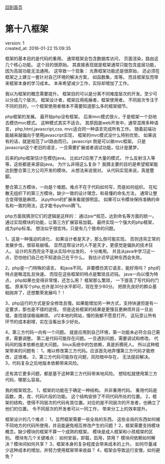 [回到首页](/)

# 第十八框架

  version:  1  
  created_at: 2016-01-22 15:09:35   

  框架的基本目的是代码的重用。 通常框架会包含数据库访问， 页面渲染，路由这几个核心功能。
  这个目的很原始。 其直接表现就是框架通常只能包含底层功能，因为高层功能无法通用。 
  这导致一个现象： 光靠框架功能还是很原始， 还必须在框架之上建立一套针对自己环境的解决方案， 如函数集，库等。
  而且框架反而带来框架本身的学习成本。 本来希望减少工作，实际却增加了工作。

  我以为框架的概念需要提升。 框架目的可以是分离不同难度层次的开发。至少可以分成几个层次。 
  框架设计者，框架应用拓展者，框架使用者。 不同层次专注于不同的目的，一个框架使用者根本不需要知道那么多的框架细节。 

  php框架的发展。
  最开始php没有框架。 后来mvc模式很火，于是框架一个劲地去模仿mvc模式。 这种模式其实不适合。
  其原因是web开发中，通常混用多种语言， php,html,javascript,css. mvc适合同一种语言完成所有工作。
  随着前端功能越来越偏向于使用javascript实现， 框架的mvc模式没什么特别优势。 如果说有的话，就是规范了url路由而已。
  javascript 倒是可以做mvc框架。 只是javascript这个老旧的语言，一旦需要扩展或者调试功能，估计是噩梦。

  后来的php框架估计在模仿java。 比如zf2应用了大量的模式， 什么反射注入等等，这些都是来源自java。
  为什么非得这么复杂？ 我猜主要的目的是希望框架能达到整合第三方公司开发的模块。 
  从想法来说很对。 从代码实现来说，真是蹩脚。 

  整合第三方模块，一向是个难题。难点不在于代码如何写，而是如何组织。 
  在松散无组织下的第三方模块，缺少一致的设计理念，和易懂的命名方法， 通常让整合变得很是麻烦。 从python的扩展来看就很明显。
  如果可以令模块保持准确的命名和一致的用法，这才能令python腾飞。 

  php方面我猜测它们的逻辑是这样的： 通过psr*规范，达到命名等方面的统一。 通过实现模块的功能，让第三方扩展容易加载。 
  最终实现一个强大的php框架，成为php标准。
  想法似乎很宏伟。只是有几个致命的问题。

  1，这是一种强迫的进化， 如果设计者是天才，那么倒可能实现。 否则违背正常的发展步伐，很容易崩塌。
  显然这帮设计的人不是天才，更感觉是偏执的技术狂人。 设计的东西完全不是从实际中出发的， 十分难用。
  并且从java中学习这一点，恐怕他们自己也不知道自己在干什么。
  我估计迟早这种东西会失败。

  2，php是一门特殊的语言。 和java不同。 非要模仿其它语言，能好用吗？ php的特点是略混乱且快速。 
  而现在这些框架的特点是繁琐且迟钝。 java一向以慢为特点， php如果也变得非常慢，还怎么用？
  框架那么繁琐， 一下提高了写代码的门槛。 原来写个php,也许是30分水平即可，现在至少80分。 
  把原先良好的群众基础抛弃了，还想繁荣发展吗？！

  3，php运行的方式是安全修改且慢。如果能增加另一种方式，支持快速但是有一定要求，那也是不错的途径。
  但是这些框架的结果是更慢且更麻烦并且一旦出错，查找错误极端麻烦。 
  zf2本地的网站，慢的我都不愿意打开。 这玩意让所有环节的成本剧增，实在没看出多少好处。

  4，第三方代码一向有一个问题。 就是应用到自己环境，第一功能未必符合自己需求，需要调整。
  第二是代码可能存在问题。一旦遇到问题，需要调试和修改。
  代码间的版本依赖也是大问题。 linux系统中的包依赖，真是折腾死人。
  所以这种框架带来的问题有： 
  1，难以修改第三方代码。应该首先地弄懂第三方代码才能修改，这很难。
  2，第三方代码可能存在问题，风险暗中存在， 无法提前解决。
  3，代码复杂之后地版本依赖带来风险。

  还有其它更多问题，都是基于这种第三方代码带来地风险。
  想轻松就使用第三方代码，哪那么容易。


  我的框架观念。
  1，框架的功能在于确定一种结构。 并非重用代码。 重用代码是函数，类，库，代码片段的功能。
  这个结构安排了不同代码所处的位置。 
  2，框架的结构，使得不同层次的代码有其位置。对应的是不同层次的开发者，也确立了他们的位置。
  令不同层次的开发者可以一同工作， 带来分工上的效率提升。

  框架设计的几个难点：
  1，显然框架需要一些全局的东西。 这些全局的东西如何被不同地方的代码所使用，并且能避免相互修改产生的问题？
  2，框架需要支持模块概念。缺少模块的框架不算一个成熟的框架。 模块是成人框架和小孩框架的区别。
  模块有几个关键难点： 如何安装，卸载，启用，禁用？ 模块间依赖如何解决？模块间如何共享？
  3，框架本身的复杂程度会带来成本的上升。 如何尽量减少这种成本的增加，并努力使用框架带来收益？
  4，框架会导致运行变慢，如何避免？


